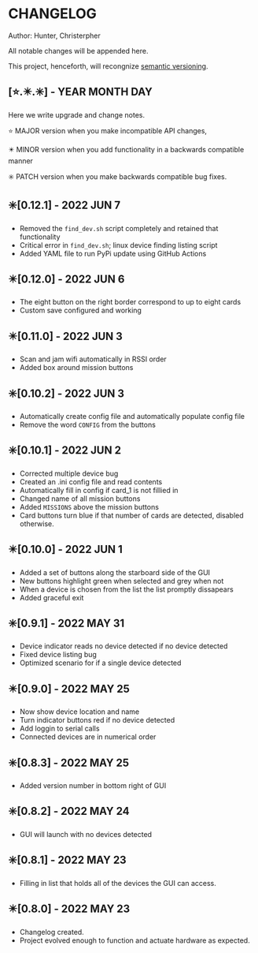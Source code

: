 # CHANGELOG

Author: Hunter, Christerpher

All notable changes will be appended here.

This project, henceforth, will recongnize [semantic versioning](https://semver.org/).

## [⭐.✴️.✳️] - YEAR MONTH DAY

Here we write upgrade and change notes.

⭐ MAJOR version when you make incompatible API changes,

✴️ MINOR version when you add functionality in a backwards compatible manner

✳️ PATCH version when you make backwards compatible bug fixes.



## ✳️[0.12.1] - 2022 JUN 7

- Removed the `find_dev.sh` script completely and retained that functionality
- Critical error in `find_dev.sh`; linux device finding listing script
- Added YAML file to run PyPi update using GitHub Actions 

## ✴️[0.12.0] - 2022 JUN 6

- The eight button on the right border correspond to up to eight cards
- Custom save configured and working

## ✴️[0.11.0] - 2022 JUN 3

- Scan and jam wifi automatically in RSSI order
- Added box around mission buttons

## ✳️[0.10.2] - 2022 JUN 3

- Automatically create config file and automatically populate config file
- Remove the word `CONFIG` from the buttons

## ✳️[0.10.1] - 2022 JUN 2

- Corrected multiple device bug
- Created an .ini config file and read contents
- Automatically fill in config if card_1 is not fillied in
- Changed name of all mission buttons
- Added `MISSIONS` above the mission buttons
- Card buttons turn blue if that number of cards are detected, disabled otherwise.

## ✴️[0.10.0] - 2022 JUN 1

- Added a set of buttons along the starboard side of the GUI
- New buttons highlight green when selected and grey when not
- When a device is chosen from the list the list promptly dissapears
- Added graceful exit

## ✳️[0.9.1] - 2022 MAY 31

- Device indicator reads no device detected if no device detected
- Fixed device listing bug
- Optimized scenario for if a single device detected

## ✴️[0.9.0] - 2022 MAY 25

- Now show device location and name
- Turn indicator buttons red if no device detected
- Add loggin to serial calls
- Connected devices are in numerical order

## ✳️[0.8.3] - 2022 MAY 25

- Added version number in bottom right of GUI

## ✳️[0.8.2] - 2022 MAY 24

- GUI will launch with no devices detected

## ✳️[0.8.1] - 2022 MAY 23

- Filling in list that holds all of the devices the GUI can access.

## ✴️[0.8.0] - 2022 MAY 23

- Changelog created.
- Project evolved enough to function and actuate hardware as expected.
